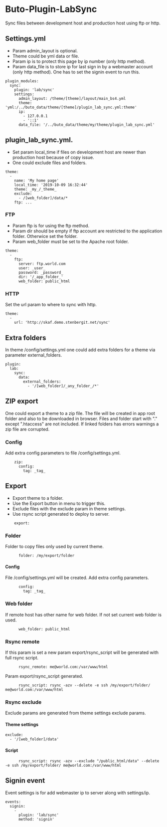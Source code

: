 # Buto-Plugin-LabSync
Sync files between development host and production host using ftp or http.
## Settings.yml
- Param admin_layout is optional.
- Theme could be yml data or file.
- Param ip is to protect this page by ip number (only http method).
- Param data_file is to store ip for last sign in by a webmaster account (only http method). One has to set the signin event to run this.

```
plugin_modules:
  sync:
    plugin: 'lab/sync'
    settings:
      admin_layout: /theme/[theme]/layout/main_bs4.yml
      theme: 'yml:/../buto_data/theme/[theme]/plugin_lab_sync.yml:theme'
      ip:
        - 127.0.0.1
        - '::1'
      data_file: '/../buto_data/theme/my/theme/plugin_lab_sync.yml'
```
## plugin_lab_sync.yml.
- Set param local_time if files on development host are newer than production host because of copy issue.
- One could exclude files and folders.

```
theme:
  -
    name: 'My home page'
    local_time: '2019-10-09 16:32:44'
    theme: _my_/_theme_
    exclude:
      - /[web_folder]/data/*
    ftp: ...
```

### FTP
- Param ftp is for using the ftp method.
- Param dir should be empty if ftp account are restricted to the application folder. Otherwice set the folder.
- Param web_folder must be set to the Apache root folder.

```
theme:
  -
    ftp:
      server: ftp.world.com
      user: _user_
      password: _password_
      dir: '/_app_folder_'
      web_folder: public_html
```
### HTTP
Set the url param to where to sync with http.
```
theme:
  -
    url: 'http://skaf.demo.stenbergit.net/sync'
```
## Extra folders
In theme /config/settings.yml one could add extra folders for a theme via parameter external_folders.
```
plugin:
  lab:
    sync:
      data:
        external_folders:
          - '/[web_folder]/_any_folder_/*'
```
## ZIP export
One could export a theme to a zip file. The file will be created in app root folder and also to be downloaded in browser.
Files and folder start with "." except ".htaccess" are not included. If linked folders has errors warnings a zip file are corrupted.

### Config
Add extra config parameters to file /config/settings.yml.
```
    zip:
      config:
        tag: _tag_
```

## Export
- Export theme to a folder.
- Use the Export button in menu to trigger this.
- Exclude files with the exclude param in theme settings.
- Use rsync script generated to deploy to server.

```
    export:
```

### Folder
Folder to copy files only used by current theme.
```
      folder: /my/export/folder
```

#### Config
File /config/settings.yml will be created.
Add extra config parameters.
```
      config:
        tag: _tag_
```

### Web folder
If remote host has other name for web folder.
If not set current web folder is used.
```
      web_folder: public_html
```

### Rsync remote
If this param is set a new param export/rsync_script will be generated with full rsync script.
```
      rsync_remote: me@world.com:/var/www/html
```
Param export/rsync_script generated.
```
      rsync_script: rsync -azv --delete -e ssh /my/export/folder/ me@world.com:/var/www/html
```

### Rsync exclude
Exclude params are generated from theme settings exclude params.

#### Theme settings
```
exclude:
  - '/[web_folder]/data'
```
#### Script
```
      rsync_script: rsync -azv --exclude "/public_html/data" --delete -e ssh /my/export/folder/ me@world.com:/var/www/html
```

## Signin event
Event settings is for add webmaster ip to server along with settings/ip.
```
events:
  signin:
    -
      plugin: 'lab/sync'
      method: 'signin'
```
